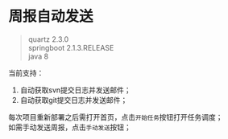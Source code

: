 # 周报自动发送 #

>quartz 2.3.0  
springboot 2.1.3.RELEASE  
java 8

当前支持：  
1. 自动获取svn提交日志并发送邮件；  
2. 自动获取git提交日志并发送邮件； 
  
每次项目重新部署之后需打开首页，点击`开始任务`按钮打开任务调度；  
如需手动发送周报，点击`手动发送`按钮；  
